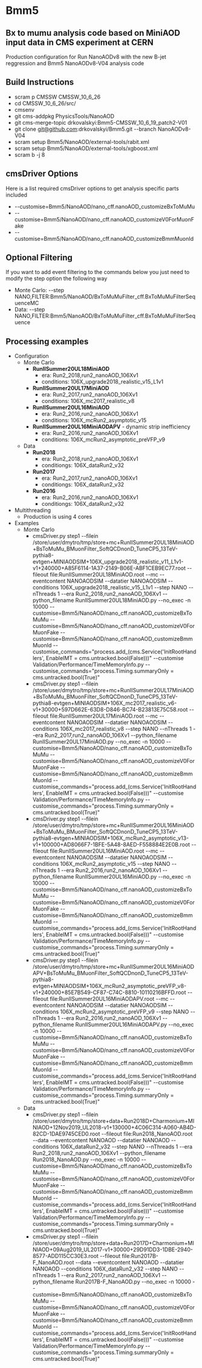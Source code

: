 # Bmm5
## Bx to mumu analysis code based on MiniAOD input data in CMS experiment at CERN

Production configuration for Run NanoAODv8 with the new B-jet
reggression and Bmm5 NanoAODv8-V04 analysis code

## Build Instructions 
* scram p CMSSW CMSSW_10_6_26
* cd CMSSW_10_6_26/src/
* cmsenv
* git cms-addpkg PhysicsTools/NanoAOD
* git cms-merge-topic drkovalskyi:Bmm5-CMSSW_10_6_19_patch2-V01
* git clone git@github.com:drkovalskyi/Bmm5.git --branch NanoAODv8-V04
* scram setup Bmm5/NanoAOD/external-tools/rabit.xml
* scram setup Bmm5/NanoAOD/external-tools/xgboost.xml
* scram b -j 8

## cmsDriver Options
Here is a list required cmsDriver options to get analysis specific parts included
* --customise=Bmm5/NanoAOD/nano_cff.nanoAOD_customizeBxToMuMu 
* --customise=Bmm5/NanoAOD/nano_cff.nanoAOD_customizeV0ForMuonFake
* --customise=Bmm5/NanoAOD/nano_cff.nanoAOD_customizeBmmMuonId 

## Optional Filtering
If you want to add event filtering to the commands below you just need to modify the step option the following way
* Monte Carlo: --step NANO,FILTER:Bmm5/NanoAOD/BxToMuMuFilter_cff.BxToMuMuFilterSequenceMC
* Data: --step NANO,FILTER:Bmm5/NanoAOD/BxToMuMuFilter_cff.BxToMuMuFilterSequence

## Processing examples
* Configuration
  * Monte Carlo
    * **RunIISummer20UL18MiniAOD**
      * era: Run2_2018,run2_nanoAOD_106Xv1
      * conditions: 106X_upgrade2018_realistic_v15_L1v1
    * **RunIISummer20UL17MiniAOD**
      * era: Run2_2017,run2_nanoAOD_106Xv1
      * conditions: 106X_mc2017_realistic_v8
    * **RunIISummer20UL16MiniAOD**
      * era: Run2_2016,run2_nanoAOD_106Xv1
      * conditions: 106X_mcRun2_asymptotic_v15
    * **RunIISummer20UL16MiniAODAPV** - dynamic strip inefficiency
      * era: Run2_2016,run2_nanoAOD_106Xv1
      * conditions: 106X_mcRun2_asymptotic_preVFP_v9
  * Data
    * **Run2018**
      * era: Run2_2018,run2_nanoAOD_106Xv1
      * conditiongs: 106X_dataRun2_v32
    * **Run2017**
      * era: Run2_2017,run2_nanoAOD_106Xv1
      * conditiongs: 106X_dataRun2_v32
    * **Run2016**
      * era: Run2_2016,run2_nanoAOD_106Xv1
      * conditiongs: 106X_dataRun2_v32
* Multithreading
  * Production is using 4 cores
* Examples
  * Monte Carlo
    * cmsDriver.py step1 --filein /store/user/dmytro/tmp/store+mc+RunIISummer20UL18MiniAOD+BsToMuMu_BMuonFilter_SoftQCDnonD_TuneCP5_13TeV-pythia8-evtgen+MINIAODSIM+106X_upgrade2018_realistic_v11_L1v1-v1+240000+A85F6114-1A37-2149-B06E-ABF1CEB9EC77.root --fileout file:RunIISummer20UL18MiniAOD.root --mc --eventcontent NANOAODSIM --datatier NANOAODSIM --conditions 106X_upgrade2018_realistic_v15_L1v1 --step NANO --nThreads 1 --era Run2_2018,run2_nanoAOD_106Xv1 --python_filename RunIISummer20UL18MiniAOD.py --no_exec -n 10000 --customise=Bmm5/NanoAOD/nano_cff.nanoAOD_customizeBxToMuMu --customise=Bmm5/NanoAOD/nano_cff.nanoAOD_customizeV0ForMuonFake --customise=Bmm5/NanoAOD/nano_cff.nanoAOD_customizeBmmMuonId --customise_commands="process.add_(cms.Service('InitRootHandlers', EnableIMT = cms.untracked.bool(False)))" --customise Validation/Performance/TimeMemoryInfo.py --customise_commands="process.Timing.summaryOnly = cms.untracked.bool(True)"
    * cmsDriver.py step1 --filein /store/user/dmytro/tmp/store+mc+RunIISummer20UL17MiniAOD+BsToMuMu_BMuonFilter_SoftQCDnonD_TuneCP5_13TeV-pythia8-evtgen+MINIAODSIM+106X_mc2017_realistic_v6-v1+30000+597D662E-63D8-D846-BC74-B23813E75C58.root --fileout file:RunIISummer20UL17MiniAOD.root --mc --eventcontent NANOAODSIM --datatier NANOAODSIM --conditions 106X_mc2017_realistic_v8 --step NANO --nThreads 1 --era Run2_2017,run2_nanoAOD_106Xv1 --python_filename RunIISummer20UL17MiniAOD.py --no_exec -n 10000 --customise=Bmm5/NanoAOD/nano_cff.nanoAOD_customizeBxToMuMu --customise=Bmm5/NanoAOD/nano_cff.nanoAOD_customizeV0ForMuonFake --customise=Bmm5/NanoAOD/nano_cff.nanoAOD_customizeBmmMuonId --customise_commands="process.add_(cms.Service('InitRootHandlers', EnableIMT = cms.untracked.bool(False)))" --customise Validation/Performance/TimeMemoryInfo.py --customise_commands="process.Timing.summaryOnly = cms.untracked.bool(True)"
    * cmsDriver.py step1 --filein /store/user/dmytro/tmp/store+mc+RunIISummer20UL16MiniAOD+BsToMuMu_BMuonFilter_SoftQCDnonD_TuneCP5_13TeV-pythia8-evtgen+MINIAODSIM+106X_mcRun2_asymptotic_v13-v1+100000+AD8066F7-1BFE-5A48-8AED-F558884E2E0B.root --fileout file:RunIISummer20UL16MiniAOD.root --mc --eventcontent NANOAODSIM --datatier NANOAODSIM --conditions 106X_mcRun2_asymptotic_v15 --step NANO --nThreads 1 --era Run2_2016,run2_nanoAOD_106Xv1 --python_filename RunIISummer20UL16MiniAOD.py --no_exec -n 10000 --customise=Bmm5/NanoAOD/nano_cff.nanoAOD_customizeBxToMuMu --customise=Bmm5/NanoAOD/nano_cff.nanoAOD_customizeV0ForMuonFake --customise=Bmm5/NanoAOD/nano_cff.nanoAOD_customizeBmmMuonId --customise_commands="process.add_(cms.Service('InitRootHandlers', EnableIMT = cms.untracked.bool(False)))" --customise Validation/Performance/TimeMemoryInfo.py --customise_commands="process.Timing.summaryOnly = cms.untracked.bool(True)"
    * cmsDriver.py step1 --filein /store/user/dmytro/tmp/store+mc+RunIISummer20UL16MiniAODAPV+BsToMuMu_BMuonFilter_SoftQCDnonD_TuneCP5_13TeV-pythia8-evtgen+MINIAODSIM+106X_mcRun2_asymptotic_preVFP_v8-v1+240000+85E7B549-CF87-C74C-8810-10110216BFFD.root --fileout file:RunIISummer20UL16MiniAODAPV.root --mc --eventcontent NANOAODSIM --datatier NANOAODSIM --conditions 106X_mcRun2_asymptotic_preVFP_v9 --step NANO --nThreads 1 --era Run2_2016,run2_nanoAOD_106Xv1 --python_filename RunIISummer20UL16MiniAODAPV.py --no_exec -n 10000 --customise=Bmm5/NanoAOD/nano_cff.nanoAOD_customizeBxToMuMu --customise=Bmm5/NanoAOD/nano_cff.nanoAOD_customizeV0ForMuonFake --customise=Bmm5/NanoAOD/nano_cff.nanoAOD_customizeBmmMuonId --customise_commands="process.add_(cms.Service('InitRootHandlers', EnableIMT = cms.untracked.bool(False)))" --customise Validation/Performance/TimeMemoryInfo.py --customise_commands="process.Timing.summaryOnly = cms.untracked.bool(True)" 
  * Data
    * cmsDriver.py step1 --filein /store/user/dmytro/tmp/store+data+Run2018D+Charmonium+MINIAOD+12Nov2019_UL2018-v1+130000+4C06C314-A060-AB4D-82CD-1DAE9745CED0.root --fileout file:Run2018_NanoAOD.root --data --eventcontent NANOAOD --datatier NANOAOD --conditions 106X_dataRun2_v32 --step NANO --nThreads 1 --era Run2_2018,run2_nanoAOD_106Xv1 --python_filename Run2018_NanoAOD.py --no_exec -n 10000 --customise=Bmm5/NanoAOD/nano_cff.nanoAOD_customizeBxToMuMu --customise=Bmm5/NanoAOD/nano_cff.nanoAOD_customizeV0ForMuonFake --customise=Bmm5/NanoAOD/nano_cff.nanoAOD_customizeBmmMuonId --customise_commands="process.add_(cms.Service('InitRootHandlers', EnableIMT = cms.untracked.bool(False)))" --customise Validation/Performance/TimeMemoryInfo.py --customise_commands="process.Timing.summaryOnly = cms.untracked.bool(True)"
    * cmsDriver.py step1 --filein /store/user/dmytro/tmp/store+data+Run2017D+Charmonium+MINIAOD+09Aug2019_UL2017-v1+30000+29D91DD3-1DBE-2940-8577-ADD115CC30E3.root --fileout file:Run2017B-F_NanoAOD.root --data --eventcontent NANOAOD --datatier NANOAOD --conditions 106X_dataRun2_v32 --step NANO --nThreads 1 --era Run2_2017,run2_nanoAOD_106Xv1 --python_filename Run2017B-F_NanoAOD.py --no_exec -n 10000 --customise=Bmm5/NanoAOD/nano_cff.nanoAOD_customizeBxToMuMu --customise=Bmm5/NanoAOD/nano_cff.nanoAOD_customizeV0ForMuonFake --customise=Bmm5/NanoAOD/nano_cff.nanoAOD_customizeBmmMuonId --customise_commands="process.add_(cms.Service('InitRootHandlers', EnableIMT = cms.untracked.bool(False)))" --customise Validation/Performance/TimeMemoryInfo.py --customise_commands="process.Timing.summaryOnly = cms.untracked.bool(True)"
